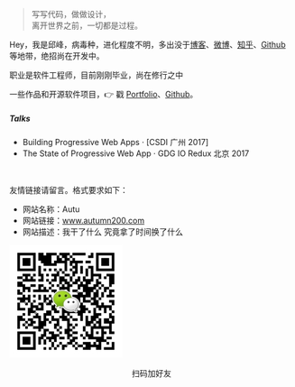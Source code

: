 > 写写代码，做做设计，  
> 离开世界之前，一切都是过程。

Hey，我是邱峰，病毒种，进化程度不明，多出没于[博客](http://autumn200.com/)、[微博](weibo.com/huxpro)、[知乎](https://www.zhihu.com/people/autumn-18-56/activities)、[Github](https://github.com/AutumnQFeng) 等地带，绝招尚在开发中。

职业是软件工程师，目前刚刚毕业，尚在修行之中

一些作品和开源软件项目，👉 戳 [Portfolio](/portfolio)、[Github](https://github.com/AutumnQFeng)。 


##### Talks
- Building Progressive Web Apps · [CSDI 广州 2017]
- The State of Progressive Web App · GDG IO Redux 北京 2017

<br>

友情链接请留言。格式要求如下：

- 网站名称：Autu
- 网站链接：www.autumn200.com
- 网站描述：我干了什么 究竟拿了时间换了什么


![](/img/about-wechat.jpg)
<center>扫码加好友</center>
